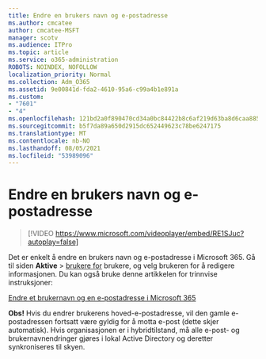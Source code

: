 ```yaml
---
title: Endre en brukers navn og e-postadresse
ms.author: cmcatee
author: cmcatee-MSFT
manager: scotv
ms.audience: ITPro
ms.topic: article
ms.service: o365-administration
ROBOTS: NOINDEX, NOFOLLOW
localization_priority: Normal
ms.collection: Adm_O365
ms.assetid: 9e00841d-fda2-4610-95a6-c99a4b1e891a
ms.custom:
- "7601"
- "4"
ms.openlocfilehash: 121bd2a0f890470cd34a0bc84422b8c6af219d63ba8d6caa8855383a1adbfa18
ms.sourcegitcommit: b5f7da89a650d2915dc652449623c78be6247175
ms.translationtype: MT
ms.contentlocale: nb-NO
ms.lasthandoff: 08/05/2021
ms.locfileid: "53989096"
---
```

# <a name="change-a-users-name-and-email-address"></a>Endre en brukers navn og e-postadresse

> [!VIDEO https://www.microsoft.com/videoplayer/embed/RE1SJuc?autoplay=false]

Det er enkelt å endre en brukers navn og e-postadresse i Microsoft 365. Gå til siden **Aktive** \> [brukere for](https://go.microsoft.com/fwlink/p/?linkid=834822) brukere, og velg brukeren for å redigere informasjonen. Du kan også bruke denne artikkelen for trinnvise instruksjoner:
  
[Endre et brukernavn og en e-postadresse i Microsoft 365](https://docs.microsoft.com/microsoft-365/admin/add-users/change-a-user-name-and-email-address)
  
 **Obs!** Hvis du endrer brukerens hoved-e-postadresse, vil den gamle e-postadressen fortsatt være gyldig for å motta e-post (dette skjer automatisk). Hvis organisasjonen er i hybridtilstand, må alle e-post- og brukernavnendringer gjøres i lokal Active Directory og deretter synkroniseres til skyen.
